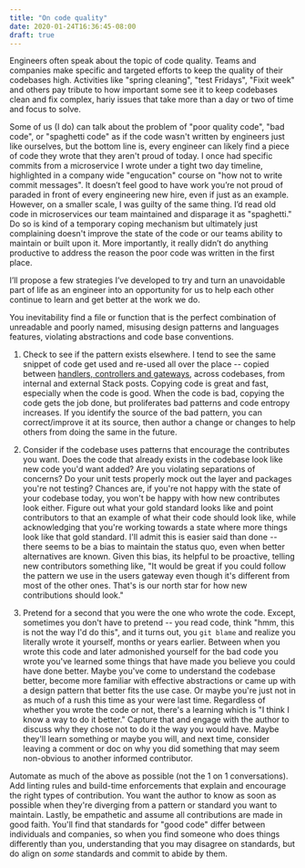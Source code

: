 ```yaml
---
title: "On code quality"
date: 2020-01-24T16:36:45-08:00
draft: true
---
```


Engineers often speak about the topic of code quality. Teams and companies make specific and targeted efforts to keep the quality of their codebases high.
Activities like "spring cleaning", "test Fridays", "Fixit week" and others pay tribute to how important some see it to keep codebases clean and fix complex, hariy issues that take more than a day or two of time and focus to solve. 

Some of us (I do) can talk about the problem of "poor quality code", "bad code", or "spaghetti code" as if the code wasn't written by engineers just like ourselves, but the bottom line is, every engineer can likely find a piece of code they wrote that they aren't proud of today.
I once had specific commits from a microservice I wrote under a tight two day timeline, highlighted in a company wide "engucation" course on "how not to write commit messages".
It doesn’t feel good to have work you’re not proud of paraded in front of every engineering new hire, even if just as an example.
However, on a smaller scale, I was guilty of the same thing.
I’d read old code in microservices our team maintained and disparage it as "spaghetti." Do so is kind of a temporary coping mechanism but ultimately just complaining doesn't improve the state of the code or our teams ability to maintain or built upon it.
More importantly, it really didn’t do anything productive to address the reason the poor code was written in the first place. 

I’ll propose a few strategies I’ve developed to try and turn an unavoidable part of life as an engineer into an opportunity for us to help each other continue to learn and get better at the work we do. 

You inevitability find a file or function that is the perfect combination of unreadable and poorly named, misusing design patterns and languages features, violating abstractions and code base conventions.

1. Check to see if the pattern exists elsewhere. I tend to see the same snippet of code get used and re-used all over the place -- copied between [handlers, controllers and gateways](https://about.sourcegraph.com/go/gophercon-2019-how-uber-go-es#standardizing-code-structure), across codebases, from internal and external Stack posts. Copying code is great and fast, especially when the code is good. When the code is bad, copying the code gets the job done, but proliferates bad patterns and code entropy increases. If you identify the source of the bad pattern, you can correct/improve it at its source, then author a change or changes to help others from doing the same in the future.

1. Consider if the codebase uses patterns that encourage the contributes you want. Does the code that already exists in the codebase look like new code you'd want added? Are you violating separations of concerns? Do your unit tests properly mock out the layer and packages you're not testing? Chances are, if you're not happy with the state of your codebase today, you won't be happy with how new contributes look either. Figure out what your gold standard looks like and point contributors to that an example of what their code should look like, while acknowledging that you're working towards a state where more things look like that gold standard. I'll admit this is easier said than done -- there seems to be a bias to maintain the status quo, even when better alternatives are known. Given this bias, its helpful to be proactive, telling new contributors something like, "It would be great if you could follow the pattern we use in the users gateway even though it's different from most of the other ones. That's is our north star for how new contributions should look."

1. Pretend for a second that you were the one who wrote the code.
Except, sometimes you don't have to pretend -- you read code, think "hmm, this is not the way I'd do this", and it turns out, you `git blame` and realize you literally wrote it yourself, months or years earlier.
Between when you wrote this code and later admonished yourself for the bad code you wrote you've learned some things that have made you believe you could have done better.
Maybe you've come to understand the codebase better, become more familiar with effective abstractions or came up with a design pattern that better fits the use case.
Or maybe you're just not in as much of a rush this time as your were last time.
Regardless of whether you wrote the code or not, there's a learning which is "I think I know a way to do it better."
Capture that and engage with the author to discuss why they chose not to do it the way you would have. Maybe they'll learn something or maybe you will, and next time, consider leaving a comment or doc on why you did something that may seem non-obvious to another informed contributor.

Automate as much of the above as possible (not the 1 on 1 conversations). Add linting rules and build-time enforcements that explain and encourage the right types of contribution. You want the author to know as soon as possible when they're diverging from a pattern or standard you want to maintain. Lastly, be empathetic and assume all contributions are made in good faith. You'll find that standards for "good code" differ between individuals and companies, so when you find someone who does things differently than you, understanding that you may disagree on standards, but do align on _some_ standards and commit to abide by them.
